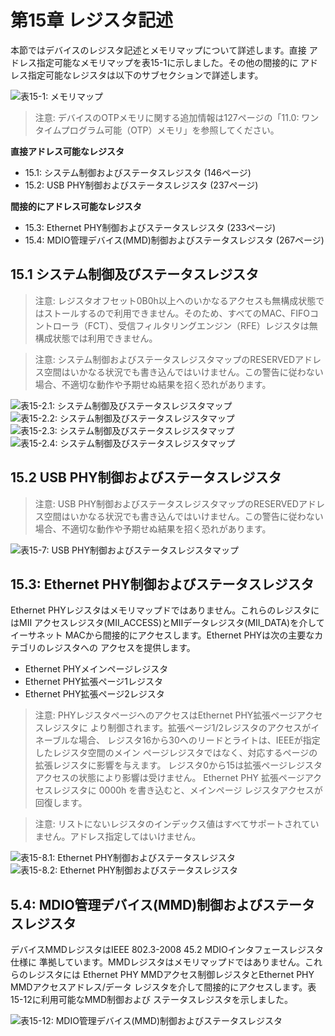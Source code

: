 # 第15章 レジスタ記述

本節ではデバイスのレジスタ記述とメモリマップについて詳述します。直接
アドレス指定可能なメモリマップを表15-1に示しました。その他の間接的に
アドレス指定可能なレジスタは以下のサブセクションで詳述します。

![表15-1: メモリマップ](img/table15_1.png)

> 注意: デバイスのOTPメモリに関する追加情報は127ページの「11.0:
>       ワンタイムプログラム可能（OTP）メモリ」を参照してください。

**直接アドレス可能なレジスタ**

- 15.1: システム制御およびステータスレジスタ (146ページ)
- 15.2: USB PHY制御およびステータスレジスタ (237ページ)

**間接的にアドレス可能なレジスタ**

- 15.3: Ethernet PHY制御およびステータスレジスタ (233ページ)
- 15.4: MDIO管理デバイス(MMD)制御およびステータスレジスタ (267ページ)

## 15.1 システム制御及びステータスレジスタ

> 注意: レジスタオフセット0B0h以上へのいかなるアクセスも無構成状態ではストールするので利用できません。そのため、すべてのMAC、FIFOコントローラ（FCT）、受信フィルタリングエンジン（RFE）レジスタは無構成状態では利用できません。

> 注意: システム制御およびステータスレジスタマップのRESERVEDアドレス空間はいかなる状況でも書き込んではいけません。この警告に従わない場合、不適切な動作や予期せぬ結果を招く恐れがあります。

![表15-2.1: システム制御及びステータスレジスタマップ](img/table15_2-1.png)
![表15-2.2: システム制御及びステータスレジスタマップ](img/table15_2-2.png)
![表15-2.3: システム制御及びステータスレジスタマップ](img/table15_2-3.png)
![表15-2.4: システム制御及びステータスレジスタマップ](img/table15_2-4.png)

## 15.2 USB PHY制御およびステータスレジスタ

> 注意: USB PHY制御およびステータスレジスタマップのRESERVEDアドレス空間はいかなる状況でも書き込んではいけません。この警告に従わない場合、不適切な動作や予期せぬ結果を招く恐れがあります。

![表15-7: USB PHY制御およびステータスレジスタマップ](img/table15_7.png)

## 15.3: Ethernet PHY制御およびステータスレジスタ

Ethernet PHYレジスタはメモリマップドではありません。これらのレジスタにはMII
アクセスレジスタ(MII_ACCESS)とMIIデータレジスタ(MII_DATA)を介してイーサネット
MACから間接的にアクセスします。Ethernet PHYは次の主要なカテゴリのレジスタへの
アクセスを提供します。

- Ethernet PHYメインページレジスタ
- Ethernet PHY拡張ページ1レジスタ
- Ethernet PHY拡張ページ2レジスタ

> 注意: PHYレジスタページへのアクセスはEthernet PHY拡張ページアクセスレジスタに
> より制御されます。拡張ページ1/2レジスタのアクセスがイネーブルな場合、
> レジスタ16から30へのリードとライトは、IEEEが指定したレジスタ空間のメイン
> ページレジスタではなく、対応するページの拡張レジスタに影響を与えます。
> レジスタ0から15は拡張ページレジスタアクセスの状態により影響は受けません。
> Ethernet PHY 拡張ページアクセスレジスタに 0000h を書き込むと、メインページ
> レジスタアクセスが回復します。

> 注意: リストにないレジスタのインデックス値はすべてサポートされていません。アドレス指定してはいけません。

![表15-8.1: Ethernet PHY制御およびステータスレジスタ](img/table15_8-1.png)
![表15-8.2: Ethernet PHY制御およびステータスレジスタ](img/table15_8-2.png)

## 5.4: MDIO管理デバイス(MMD)制御およびステータスレジスタ

デバイスMMDレジスタはIEEE 802.3-2008 45.2 MDIOインタフェースレジスタ仕様に
準拠しています。MMDレジスタはメモリマップドではありません。これらのレジスタには
Ethernet PHY MMDアクセス制御レジスタとEthernet PHY MMDアクセスアドレス/データ
レジスタを介して間接的にアクセスします。表 15-12に利用可能なMMD制御および
ステータスレジスタを示しました。

![表15-12: MDIO管理デバイス(MMD)制御およびステータスレジスタ](img/table15_12.png)
